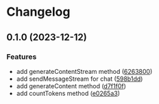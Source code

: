 # Changelog

## 0.1.0 (2023-12-12)


### Features

* add generateContentStream method ([6263800](https://github.com/googleapis/nodejs-vertexai/commit/626380039d7bb2fb9af9219f70ad549950b5f490))
* add sendMessageStream for chat ([598b1dd](https://github.com/googleapis/nodejs-vertexai/commit/598b1dd7ca8d84c9b32e633a65634abea232f7de))
* add generateContent method ([d7f1f0f](https://github.com/googleapis/nodejs-vertexai/commit/d7f1f0f66b7bf22c2cb59a8ef698b426cf7e3b8b))
* add countTokens method ([e0265a3](https://github.com/googleapis/nodejs-vertexai/commit/e0265a36d73b460c66062a0b520b5556d0aa894b))
